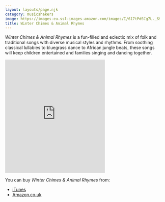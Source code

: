 ```yaml
---
layout: layouts/page.njk
category: musicshakers
image: https://images-eu.ssl-images-amazon.com/images/I/617tPdSCg7L._SS500.jpg
title: Winter Chimes & Animal Rhymes
---
```


*Winter Chimes & Animal Rhymes* is a fun-filled and eclectic mix of folk and traditional songs with diverse musical styles and rhythms. From soothing classical lullabies to bluegrass dance to African jungle beats, these songs will keep children entertained and families singing and dancing together.

<iframe src="https://widgets.itunes.apple.com/widget.html?c=gb&brc=FFFFFF&blc=FFFFFF&trc=FFFFFF&tlc=FFFFFF&d=&t=&m=music&e=album&w=325&h=370&ids=368007674&wt=discovery&partnerId=&affiliate_id=&at=&ct=" frameborder="0" style="overflow-x:hidden;overflow-y:hidden;width:325px;height: 370px;border:0px"></iframe>

You can buy *Winter Chimes & Animal Rhymes* from:

- [iTunes](https://itunes.apple.com/gb/album/winter-chimes-animal-rhymes/id368007674)
- [Amazon.co.uk](http://www.amazon.co.uk/Winter-Chimes-Animal-Rhymes/dp/B005FFPQ22/)